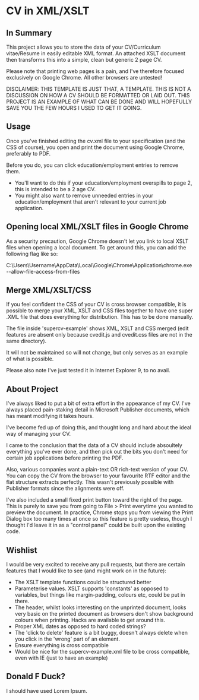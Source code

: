 CV in XML/XSLT
==============

In Summary
----------

This project allows you to store the data of your CV/Curriculum vitae/Resume in easily editable XML format. An attached XSLT document then transforms this into a simple, clean but generic 2 page CV. 

Please note that printing web pages is a pain, and I've therefore focused exclusively on Google Chrome. All other browsers are untested!

DISCLAIMER: THIS TEMPLATE IS JUST THAT, A TEMPLATE. THIS IS NOT A DISCUSSION ON HOW A CV SHOULD BE FORMATTED OR LAID OUT. THIS PROJECT IS AN EXAMPLE OF WHAT CAN BE DONE AND WILL HOPEFULLY SAVE YOU THE FEW HOURS I USED TO GET IT GOING.

Usage
-----

Once you've finished editing the cv.xml file to your specification (and the CSS of course), you open and print the document using Google Chrome, preferably to PDF. 

Before you do, you can click education/employment entries to remove them.
 + You'll want to do this if your education/employment overspills to page 2, this is intended to be a 2 age CV.
 + You might also want to remove unneeded entries in your education/employment that aren't relevant to your current job application.


Opening local XML/XSLT files in Google Chrome
---------------------------------------------

As a security precaution, Google Chrome doesn't let you link to local XSLT files when opening a local document. To get around this, you can add the following flag like so:

C:\Users\Username\AppData\Local\Google\Chrome\Application\chrome.exe --allow-file-access-from-files

Merge XML/XSLT/CSS
------------------

If you feel confident the CSS of your CV is cross browser compatible, it is possible to merge your XML, XSLT and CSS files together to have one super .XML file that does everything for distribution. This has to be done manually.

The file inside 'supercv-example' shows XML, XSLT and CSS merged (edit features are absent only because cvedit.js and cvedit.css files are not in the same directory). 

It will not be maintained so will not change, but only serves as an example of what is possible.

Please also note I've just tested it in Internet Explorer 9, to no avail.

About Project
-------------

I've always liked to put a bit of extra effort in the appearance of my CV. I've always placed pain-staking detail in Microsoft Publisher documents, which has meant modifying it takes hours. 

I've become fed up of doing this, and thought long and hard about the ideal way of managing your CV.

I came to the conclusion that the data of a CV should include absoultely everything you've ever done, and then pick out the bits you don't need for certain job applications before printing the PDF.

Also, various companies want a plain-text OR rich-text version of your CV. You can copy the CV from the browser to your favourite RTF editor and the flat structure extracts perfectly. This wasn't previously possible with Publisher formats since the alignments were off.

I've also included a small fixed print button toward the right of the page. This is purely to save you from going to File > Print everytime you wanted to preview the document. In practice, Chrome stops you from viewing the Print Dialog box too many times at once so this feature is pretty useless, though I thought I'd leave it in as a "control panel" could be built upon the existing code.

Wishlist
--------

I would be very excited to receive any pull requests, but there are certain features that I would like to see (and might work on in the future):
 + The XSLT template functions could be structured better
 + Parameterise values. XSLT supports 'constants' as opposed to variables, but things like margin-padding, colours etc, could be put in there.
 + The header, whilst looks interesting on the unprinted document, looks very basic on the printed document as browsers don't show background colours when printing. Hacks are available to get around this.
 + Proper XML dates as opposed to hard coded strings?
 + The 'click to delete' feature is a bit buggy, doesn't always delete when you click in the 'wrong' part of an element.
 + Ensure everything is cross compatible
 + Would be nice for the supercv-example.xml file to be cross compatible, even with IE (just to have an example)

Donald F Duck?
--------------

I should have used Lorem Ipsum.
